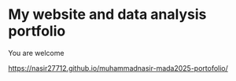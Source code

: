 # My website and data analysis portfolio

You are welcome 

https://nasir27712.github.io/muhammadnasir-mada2025-portofolio/ 
